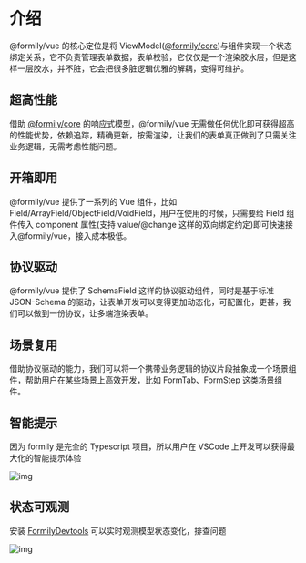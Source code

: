 # 介绍

@formily/vue 的核心定位是将 ViewModel([@formily/core](//core.formilyjs.org))与组件实现一个状态绑定关系，它不负责管理表单数据，表单校验，它仅仅是一个渲染胶水层，但是这样一层胶水，并不脏，它会把很多脏逻辑优雅的解耦，变得可维护。

## 超高性能

借助 [@formily/core](//core.formilyjs.org) 的响应式模型，@formily/vue 无需做任何优化即可获得超高的性能优势，依赖追踪，精确更新，按需渲染，让我们的表单真正做到了只需关注业务逻辑，无需考虑性能问题。

## 开箱即用

@formily/vue 提供了一系列的 Vue 组件，比如 Field/ArrayField/ObjectField/VoidField，用户在使用的时候，只需要给 Field 组件传入 component 属性(支持 value/@change 这样的双向绑定约定)即可快速接入@formily/vue，接入成本极低。

## 协议驱动

@formily/vue 提供了 SchemaField 这样的协议驱动组件，同时是基于标准 JSON-Schema 的驱动，让表单开发可以变得更加动态化，可配置化，更甚，我们可以做到一份协议，让多端渲染表单。

## 场景复用

借助协议驱动的能力，我们可以将一个携带业务逻辑的协议片段抽象成一个场景组件，帮助用户在某些场景上高效开发，比如 FormTab、FormStep 这类场景组件。

## 智能提示

因为 formily 是完全的 Typescript 项目，所以用户在 VSCode 上开发可以获得最大化的智能提示体验

![img](https://img.alicdn.com/imgextra/i2/O1CN01yiREHk1X95KJPPz1c_!!6000000002880-2-tps-2014-868.png)

## 状态可观测

安装 [FormilyDevtools](https://chrome.google.com/webstore/detail/formily-devtools/kkocalmbfnplecdmbadaapgapdioecfm?hl=zh-CN) 可以实时观测模型状态变化，排查问题

![img](https://img.alicdn.com/imgextra/i4/O1CN01DSci5h1rAGfRafpXw_!!6000000005590-2-tps-2882-1642.png)
